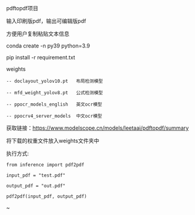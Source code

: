 pdftopdf项目

输入印刷版pdf，输出可编辑版pdf

方便用户复制粘贴文本信息


conda create -n py39 python=3.9

pip install -r requirement.txt


weights

    -- doclayout_yolov10.pt   布局检测模型
    
    -- mfd_weight_yolov8.pt   公式检测模型
    
    -- ppocr_models_english   英文ocr模型
    
    -- ppocrv4_server_models  中文ocr模型

    
获取链接：https://www.modelscope.cn/models/leetaai/pdftopdf/summary

将下载的权重文件放入weights文件夹中


执行方式:

    from inference import pdf2pdf
    
    input_pdf = "test.pdf"
    
    output_pdf = "out.pdf"
    
    pdf2pdf(input_pdf, output_pdf)
~                                    
